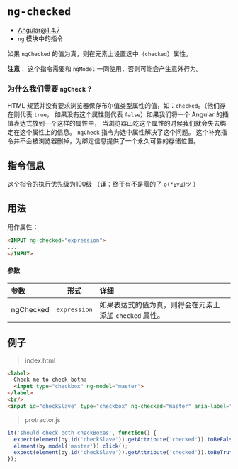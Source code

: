 # `ng-checked`
- Angular@1.4.7
- `ng` 模块中的指令

如果 `ngChecked` 的值为真，则在元素上设置选中（`checked`）属性。

**注意**： 这个指令需要和 `ngModel` 一同使用，否则可能会产生意外行为。

### 为什么我们需要 `ngCheck` ?

HTML 规范并没有要求浏览器保存布尔值类型属性的值，如：`checked`。（他们存在则代表 `true`，
如果没有这个属性则代表 `false`）如果我们将一个 Angular 的插值表达式放到一个这样的属性中，
当浏览器山吃这个属性的时候我们就会失去绑定在这个属性上的信息。 `ngCheck` 指令为选中属性解决了这个问题。
这个补充指令并不会被浏览器删掉，为绑定信息提供了一个永久可靠的存储位置。

## 指令信息

这个指令的执行优先级为100级 （译：终于有不是零的了 `o(*≧▽≦)ツ` ）

## 用法

用作属性：

``` html
<INPUT ng-checked="expression">
...
</INPUT>
```

#### 参数

| 参数 | 形式 | 详细 |
|:----|:---:|:----|
|ngChecked|`expression`| 如果表达式的值为真，则将会在元素上添加 `checked` 属性。|

## 例子

> index.html

``` html
<label>
  Check me to check both:
  <input type="checkbox" ng-model="master">
</label>
<br/>
<input id="checkSlave" type="checkbox" ng-checked="master" aria-label="Slave input">
```

> protractor.js

``` javascript
it('should check both checkBoxes', function() {
  expect(element(by.id('checkSlave')).getAttribute('checked')).toBeFalsy();
  element(by.model('master')).click();
  expect(element(by.id('checkSlave')).getAttribute('checked')).toBeTruthy();
});
```
